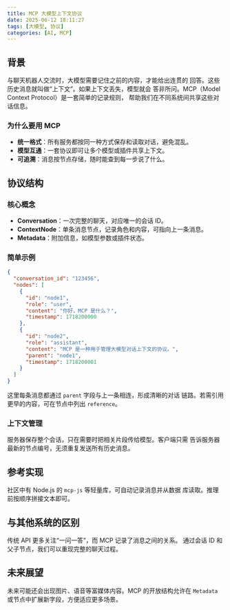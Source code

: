 ```yaml
---
title: MCP 大模型上下文协议
date: 2025-06-12 18:11:27
tags: [大模型, 协议]
categories: [AI, MCP]
---
```


## 背景

与聊天机器人交流时，大模型需要记住之前的内容，才能给出连贯的
回答。这些历史消息就叫做“上下文”。如果上下文丢失，模型就会
答非所问。MCP（Model Context Protocol）是一套简单的记录规则，
帮助我们在不同系统间共享这些对话信息。

### 为什么要用 MCP

- **统一格式**：所有服务都按同一种方式保存和读取对话，避免混乱。
- **模型互通**：一套协议即可让多个模型或插件共享上下文。
- **可追溯**：消息按节点存储，随时能查到每一步说了什么。

## 协议结构

### 核心概念

- **Conversation**：一次完整的聊天，对应唯一的会话 ID。
- **ContextNode**：单条消息节点，记录角色和内容，可指向上一条消息。
- **Metadata**：附加信息，如模型参数或插件状态。

### 简单示例

```json
{
  "conversation_id": "123456",
  "nodes": [
    {
      "id": "node1",
      "role": "user",
      "content": "你好，MCP 是什么？",
      "timestamp": 1718200000
    },
    {
      "id": "node2",
      "role": "assistant",
      "content": "MCP 是一种用于管理大模型对话上下文的协议。",
      "parent": "node1",
      "timestamp": 1718200001
    }
  ]
}
```

这里每条消息都通过 `parent` 字段与上一条相连，形成清晰的对话
链路。若需引用更早的内容，可在节点中列出 `reference`。

### 上下文管理

服务器保存整个会话，只在需要时把相关片段传给模型。客户端只需
告诉服务器最新的节点编号，无须重复发送所有历史消息。

## 参考实现

社区中有 Node.js 的 `mcp-js` 等轻量库，可自动记录消息并从数据
库读取。推理前按顺序拼接文本即可。

## 与其他系统的区别

传统 API 更多关注“一问一答”，而 MCP 记录了消息之间的关系。
通过会话 ID 和父子节点，我们可以重现完整的聊天过程。

## 未来展望

未来可能还会出现图片、语音等富媒体内容。MCP 的开放结构允许在
`Metadata` 或节点中扩展新字段，方便适应更多场景。
